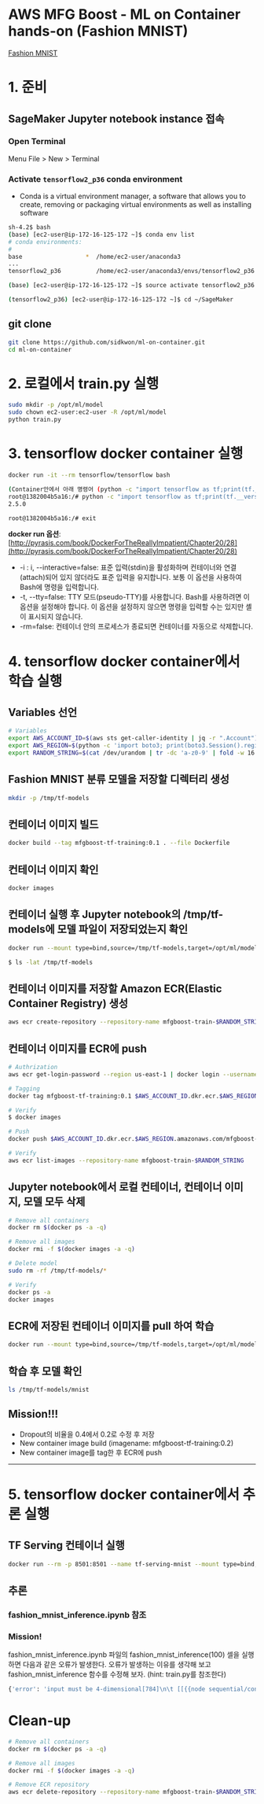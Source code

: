 # AWS MFG Boost - ML on Container hands-on (Fashion MNIST)
[Fashion MNIST](https://github.com/zalandoresearch/fashion-mnist)

# 1. 준비

## SageMaker Jupyter notebook instance 접속

### Open Terminal

Menu File > New > Terminal

### Activate **`tensorflow2_p36`** conda environment

- Conda is a virtual environment manager, a software that allows you to create, removing or packaging virtual environments as well as installing software

```bash
sh-4.2$ bash
(base) [ec2-user@ip-172-16-125-172 ~]$ conda env list
# conda environments:
#
base                  *  /home/ec2-user/anaconda3
...
tensorflow2_p36          /home/ec2-user/anaconda3/envs/tensorflow2_p36

(base) [ec2-user@ip-172-16-125-172 ~]$ source activate tensorflow2_p36

(tensorflow2_p36) [ec2-user@ip-172-16-125-172 ~]$ cd ~/SageMaker
```

## git clone

```bash
git clone https://github.com/sidkwon/ml-on-container.git
cd ml-on-container
```

# 2. 로컬에서 train.py 실행

```bash
sudo mkdir -p /opt/ml/model
sudo chown ec2-user:ec2-user -R /opt/ml/model
python train.py
```

# 3. tensorflow docker container 실행

```bash
docker run -it --rm tensorflow/tensorflow bash

(Container안에서 아래 명령어 (python -c "import tensorflow as tf;print(tf.__version__)") 수행)
root@1382004b5a16:/# python -c "import tensorflow as tf;print(tf.__version__)"
2.5.0

root@1382004b5a16:/# exit
```

**docker run 옵션**: [http://pyrasis.com/book/DockerForTheReallyImpatient/Chapter20/28](http://pyrasis.com/book/DockerForTheReallyImpatient/Chapter20/28)

- -i : i, --interactive=false: 표준 입력(stdin)을 활성화하며 컨테이너와 연결(attach)되어 있지 않더라도 표준 입력을 유지합니다. 보통 이 옵션을 사용하여 Bash에 명령을 입력합니다.
- -t, --tty=false: TTY 모드(pseudo-TTY)를 사용합니다. Bash를 사용하려면 이 옵션을 설정해야 합니다. 이 옵션을 설정하지 않으면 명령을 입력할 수는 있지만 셸이 표시되지 않습니다.
- -rm=false: 컨테이너 안의 프로세스가 종료되면 컨테이너를 자동으로 삭제합니다.

# 4. tensorflow docker container에서 학습 실행

## Variables 선언

```bash
# Variables
export AWS_ACCOUNT_ID=$(aws sts get-caller-identity | jq -r ".Account")
export AWS_REGION=$(python -c 'import boto3; print(boto3.Session().region_name)')
export RANDOM_STRING=$(cat /dev/urandom | tr -dc 'a-z0-9' | fold -w 16 | head -n 1)
```

## Fashion MNIST 분류 모델을 저장할 디렉터리 생성

```bash
mkdir -p /tmp/tf-models
```

## 컨테이너 이미지 빌드

```bash
docker build --tag mfgboost-tf-training:0.1 . --file Dockerfile
```

## 컨테이너 이미지 확인

```bash
docker images
```

## 컨테이너 실행 후 Jupyter notebook의 /tmp/tf-models에 모델 파일이 저장되었는지 확인

```bash
docker run --mount type=bind,source=/tmp/tf-models,target=/opt/ml/model mfgboost-tf-training:0.1

$ ls -lat /tmp/tf-models
```

## 컨테이너 이미지를 저장할 Amazon ECR(Elastic Container Registry) 생성

```bash
aws ecr create-repository --repository-name mfgboost-train-$RANDOM_STRING
```

## 컨테이너 이미지를 ECR에 push

```bash
# Authrization
aws ecr get-login-password --region us-east-1 | docker login --username AWS --password-stdin $AWS_ACCOUNT_ID.dkr.ecr.$AWS_REGION.amazonaws.com

# Tagging
docker tag mfgboost-tf-training:0.1 $AWS_ACCOUNT_ID.dkr.ecr.$AWS_REGION.amazonaws.com/mfgboost-train-$RANDOM_STRING:0.1

# Verify
$ docker images

# Push
docker push $AWS_ACCOUNT_ID.dkr.ecr.$AWS_REGION.amazonaws.com/mfgboost-train-$RANDOM_STRING:0.1

# Verify
aws ecr list-images --repository-name mfgboost-train-$RANDOM_STRING
```

## Jupyter notebook에서 로컬 컨테이너, 컨테이너 이미지, 모델 모두 삭제

```bash
# Remove all containers
docker rm $(docker ps -a -q)

# Remove all images
docker rmi -f $(docker images -a -q)

# Delete model
sudo rm -rf /tmp/tf-models/*

# Verify
docker ps -a
docker images
```

## ECR에 저장된 컨테이너 이미지를 pull 하여 학습

```bash
docker run --mount type=bind,source=/tmp/tf-models,target=/opt/ml/model $AWS_ACCOUNT_ID.dkr.ecr.$AWS_REGION.amazonaws.com/mfgboost-train-$RANDOM_STRING:0.1
```

## 학습 후 모델 확인

```bash
ls /tmp/tf-models/mnist
```
<!-- blank line -->

## Mission!!!
- Dropout의 비율을 0.4에서 0.2로 수정 후 저장
- New container image build (imagename: mfgboost-tf-training:0.2)
- New container image를 tag한 후 ECR에 push

<!-- blank line -->
----
<!-- blank line -->

# 5. tensorflow docker container에서 추론 실행

## TF Serving 컨테이너 실행

```bash
docker run --rm -p 8501:8501 --name tf-serving-mnist --mount type=bind,source=/tmp/tf-models/mnist,target=/models/mnist -e MODEL_NAME=mnist tensorflow/serving
```

## 추론

### fashion_mnist_inference.ipynb 참조
### Mission!
fashion_mnist_inference.ipynb 파일의 fashion_mnist_inference(100) 셀을 실행하면 다음과 같은 오류가 발생한다. 오류가 발생하는 이유를 생각해 보고 fashion_mnist_inference 함수를 수정해 보자. (hint: train.py를 참조한다)

```bash
{'error': 'input must be 4-dimensional[784]\n\t [[{{node sequential/conv2d/Relu}}]]'}
```

# Clean-up

```bash
# Remove all containers
docker rm $(docker ps -a -q)

# Remove all images
docker rmi -f $(docker images -a -q)

# Remove ECR repository
aws ecr delete-repository --repository-name mfgboost-train-$RANDOM_STRING
```
